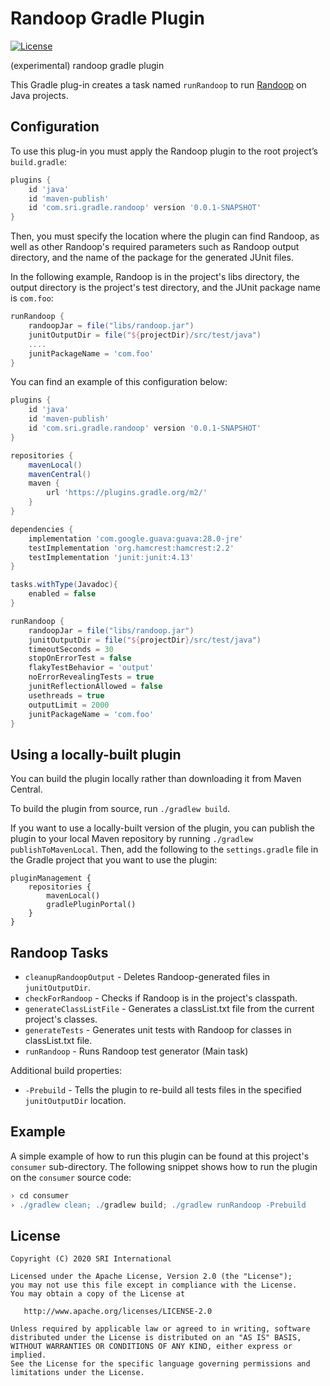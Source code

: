 # Randoop Gradle Plugin

[![License](https://img.shields.io/badge/license-apache%202.0-blue.svg)](http://www.apache.org/licenses/LICENSE-2.0)

(experimental) randoop gradle plugin

This Gradle plug-in creates a task named `runRandoop` to run [Randoop](https://randoop.github.io/randoop/) on Java projects.

## Configuration

To use this plug-in you must apply the Randoop plugin to the root project’s `build.gradle`:

```groovy
plugins {
    id 'java'
    id 'maven-publish'
	id 'com.sri.gradle.randoop' version '0.0.1-SNAPSHOT'
}
```

Then, you must specify the location where the plugin can find Randoop,
as well as other Randoop's required parameters such as Randoop output directory,
and the name of the package for the generated JUnit files.

In the following example, Randoop is in the project's libs directory, the output directory is
the project's test directory, and the JUnit package name is `com.foo`:

```groovy
runRandoop {
    randoopJar = file("libs/randoop.jar")
    junitOutputDir = file("${projectDir}/src/test/java")
    ....
    junitPackageName = 'com.foo'
}
```

You can find an example of this configuration below:

```groovy
plugins {
    id 'java'
    id 'maven-publish'
	id 'com.sri.gradle.randoop' version '0.0.1-SNAPSHOT'
}

repositories {
    mavenLocal()
    mavenCentral()
    maven {
        url 'https://plugins.gradle.org/m2/'
    }
}

dependencies {
    implementation 'com.google.guava:guava:28.0-jre'
    testImplementation 'org.hamcrest:hamcrest:2.2'
    testImplementation 'junit:junit:4.13'
}

tasks.withType(Javadoc){
	enabled = false
}

runRandoop {
    randoopJar = file("libs/randoop.jar")
    junitOutputDir = file("${projectDir}/src/test/java")
    timeoutSeconds = 30
    stopOnErrorTest = false
    flakyTestBehavior = 'output'
    noErrorRevealingTests = true
    junitReflectionAllowed = false
    usethreads = true
    outputLimit = 2000
    junitPackageName = 'com.foo'
}
```

## Using a locally-built plugin

You can build the plugin locally rather than downloading it from Maven Central.

To build the plugin from source, run `./gradlew build`.

If you want to use a locally-built version of the plugin, you can publish the plugin to your
local Maven repository by running `./gradlew publishToMavenLocal`. Then, add the following to
the `settings.gradle` file in the Gradle project that you want to use the plugin:

```
pluginManagement {
    repositories {
        mavenLocal()
        gradlePluginPortal()
    }
}
```

## Randoop Tasks

-   `cleanupRandoopOutput` - Deletes Randoop-generated files in `junitOutputDir`.
-   `checkForRandoop` - Checks if Randoop is in the project's classpath.
-   `generateClassListFile` - Generates a classList.txt file from the current project's classes.
-   `generateTests` - Generates unit tests with Randoop for classes in classList.txt file.
-   `runRandoop` - Runs Randoop test generator (Main task)

Additional build properties:

-   `-Prebuild` - Tells the plugin to re-build all tests files in the specified `junitOutputDir` location.

## Example

A simple example of how to run this plugin can be found at this project's `consumer` sub-directory.
The following snippet shows how to run the plugin on the `consumer` source code:

```groovy
› cd consumer
› ./gradlew clean; ./gradlew build; ./gradlew runRandoop -Prebuild
```

## License

    Copyright (C) 2020 SRI International

    Licensed under the Apache License, Version 2.0 (the "License");
    you may not use this file except in compliance with the License.
    You may obtain a copy of the License at

       http://www.apache.org/licenses/LICENSE-2.0

    Unless required by applicable law or agreed to in writing, software
    distributed under the License is distributed on an "AS IS" BASIS,
    WITHOUT WARRANTIES OR CONDITIONS OF ANY KIND, either express or implied.
    See the License for the specific language governing permissions and
    limitations under the License.
